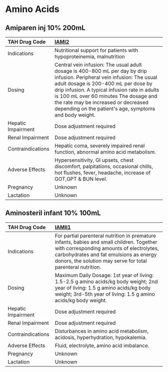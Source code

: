 # Amino Acids

## Amiparen inj 10% 200mL

| TAH Drug Code      | [IAMI2](https://www.tahsda.org.tw/drugs/hissearch.php?drug_code=IAMI2)                                                                                                                                                                                                                                                                                      |
|:-------------------|:------------------------------------------------------------------------------------------------------------------------------------------------------------------------------------------------------------------------------------------------------------------------------------------------------------------------------------------------------------|
| Indications        | Nutritional support for patients with hypoproteinemia, malnutrition                                                                                                                                                                                                                                                                                         |
| Dosing             | Central vein infusion: The usual adult dosage is 400-800 mL per day by drip infusion. Peripheral vein infusion: The usual adult dosage is 200-400 mL per dose by drip infusion. A typical infusion rate in adults is 100 mL over 60 minutes The dosage and the rate may be increased or decreased depending on the patient's age, symptoms and body weight. |
| Hepatic Impairment | Dose adjustment required                                                                                                                                                                                                                                                                                                                                    |
| Renal Impairment   | Dose adjustment required                                                                                                                                                                                                                                                                                                                                    |
| Contraindications  | Hepatic coma, severely impaired renal function, abnormal amino acid metabolism.                                                                                                                                                                                                                                                                             |
| Adverse Effects    | Hypersensitivity, GI upsets, chest discomfort, palpitations, occasional chills, hot flushes, fever, headache, increase of GOT,GPT & BUN level.                                                                                                                                                                                                              |
| Pregnancy          | Unknown                                                                                                                                                                                                                                                                                                                                                     |
| Lactation          | Unknown                                                                                                                                                                                                                                                                                                                                                     |

## Aminosteril infant 10% 100mL

| TAH Drug Code      | [IAMII1](https://www.tahsda.org.tw/drugs/hissearch.php?drug_code=IAMII1)                                                                                                                                                                        |
|:-------------------|:------------------------------------------------------------------------------------------------------------------------------------------------------------------------------------------------------------------------------------------------|
| Indications        | For partial parenteral nutrition in premature infants, babies and small children. Together with corresponding amounts of electrolytes, carbohydrates and fat emulsions as energy donors, the solution may serve for total parenteral nutrition. |
| Dosing             | Maximum Daily Dosage: 1st year of living: 1.5-2.5 g amino acids/kg body weight; 2nd year of living: 1.5 g amino acids/kg body weight; 3rd-5th year of living: 1.5 g amino acids/kg body weight.                                                 |
| Hepatic Impairment | Dose adjustment required                                                                                                                                                                                                                        |
| Renal Impairment   | Dose adjustment required                                                                                                                                                                                                                        |
| Contraindications  | Disturbances in amino acid metabolism, acidosis, hyperhydration, hypokalemia.                                                                                                                                                                   |
| Adverse Effects    | Fluid, electrolyte, amino acid imbalance.                                                                                                                                                                                                       |
| Pregnancy          | Unknown                                                                                                                                                                                                                                         |
| Lactation          | Unknown                                                                                                                                                                                                                                         |

